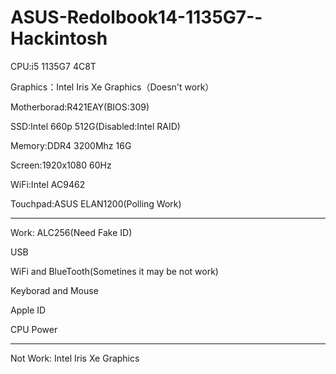 # ASUS-Redolbook14-1135G7--Hackintosh
 CPU:i5 1135G7 4C8T
 
 Graphics：Intel Iris Xe Graphics（Doesn't work）
 
 Motherborad:R421EAY(BIOS:309)
 
 SSD:Intel 660p 512G(Disabled:Intel RAID)
 
 Memory:DDR4 3200Mhz 16G
 
 Screen:1920x1080 60Hz
 
 WiFi:Intel AC9462

 Touchpad:ASUS ELAN1200(Polling Work)
 ________________________________________________________________________________
 Work:
 ALC256(Need Fake ID)
 
 USB
 
 WiFi and BlueTooth(Sometines it may be not work)
 
 Keyborad and Mouse
 
 Apple ID
 
 CPU Power
 ________________________________________________________________________________
 Not Work:
 Intel Iris Xe Graphics
